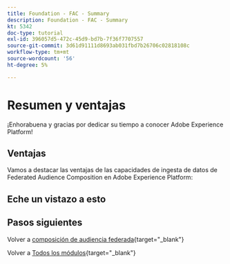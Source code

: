 ```yaml
---
title: Foundation - FAC - Summary
description: Foundation - FAC - Summary
kt: 5342
doc-type: tutorial
exl-id: 396057d5-472c-45d9-bd7b-7f36f7707557
source-git-commit: 3d61d91111d8693ab031fbd7b26706c02818108c
workflow-type: tm+mt
source-wordcount: '56'
ht-degree: 5%

---
```


# Resumen y ventajas

¡Enhorabuena y gracias por dedicar su tiempo a conocer Adobe Experience Platform!

## Ventajas

Vamos a destacar las ventajas de las capacidades de ingesta de datos de Federated Audience Composition en Adobe Experience Platform:

## Eche un vistazo a esto

## Pasos siguientes

Volver a [composición de audiencia federada](./fac.md){target="_blank"}

Volver a [Todos los módulos](./../../../../overview.md){target="_blank"}
